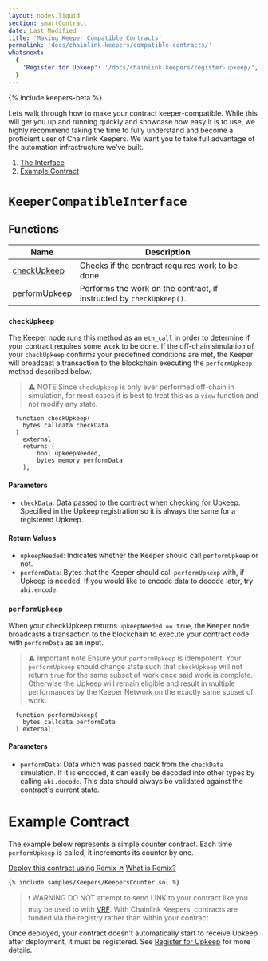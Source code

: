 ```yaml
---
layout: nodes.liquid
section: smartContract
date: Last Modified
title: 'Making Keeper Compatible Contracts'
permalink: 'docs/chainlink-keepers/compatible-contracts/'
whatsnext:
  {
    'Register for Upkeep': '/docs/chainlink-keepers/register-upkeep/',
  }
---
```

{% include keepers-beta %}

Lets walk through how to make your contract keeper-compatible. While this will get you up and running quickly and showcase how easy it is to use, we highly recommend taking the time to fully understand and become a proficient user of Chainlink Keepers. We want you to take full advantage of the automation infrastructure we’ve built.

1. [The Interface](#keepercompatibleinterface)
1. [Example Contract](#example-contract)


# `KeeperCompatibleInterface`

## Functions

| Name                            | Description                                                          |
| ------------------------------- | -------------------------------------------------------------------- |
| [checkUpkeep](#checkupkeep)     | Checks if the contract requires work to be done.                     |
| [performUpkeep](#performupkeep) | Performs the work on the contract, if instructed by `checkUpkeep()`. |

### `checkUpkeep`
The Keeper node runs this method as an [`eth_call`](https://eth.wiki/json-rpc/API#eth_call) in order to determine if your contract requires some work to be done. If the off-chain simulation of your `checkUpkeep` confirms your predefined conditions are met, the Keeper will broadcast a transaction to the blockchain executing the `performUpkeep` method described below.

> ⚠️ NOTE
> Since `checkUpkeep` is only ever performed off-chain in simulation, for most cases it is best to treat this as a `view` function and not modify any state.

```solidity
  function checkUpkeep(
    bytes calldata checkData
  )
    external
    returns (
        bool upkeepNeeded,
        bytes memory performData
    );
```

#### Parameters

- `checkData`: Data passed to the contract when checking for Upkeep. Specified in the Upkeep registration so it is always the same for a registered Upkeep.

#### Return Values

- `upkeepNeeded`: Indicates whether the Keeper should call `performUpkeep` or not.
- `performData`: Bytes that the Keeper should call `performUpkeep` with, if Upkeep is needed. If you would like to encode data to decode later, try `abi.encode`.

### `performUpkeep`

When your checkUpkeep returns `upkeepNeeded == true`, the Keeper node broadcasts a transaction to the blockchain to execute your contract code with `performData` as an input.

> ⚠️ Important note
> Ensure your `performUpkeep` is idempotent. Your `performUpkeep` should change state such that `checkUpkeep` will not return `true` for the same subset of work once said work is complete. Otherwise the Upkeep will remain eligible and result in multiple performances by the Keeper Network on the exactly same subset of work.



```solidity
  function performUpkeep(
    bytes calldata performData
  ) external;
```

#### Parameters

- `performData`: Data which was passed back from the `checkData` simulation. If it is encoded, it can easily be decoded into other types by calling `abi.decode`. This data should always be validated against the contract's current state.

# Example Contract
The example below represents a simple counter contract. Each time `performUpkeep` is called, it increments its counter by one.

<div class="remix-callout">
    <a href="https://remix.ethereum.org/#version=soljson-v0.6.6+commit.6c089d02.js&optimize=false&evmVersion=null&gist=62587a7f0885c4cbdbd587ca0dc74a12" class="cl-button--ghost solidity-tracked">Deploy this contract using Remix ↗</a>
    <a href="../../deploy-your-first-contract/" title="">What is Remix?</a>
</div>

```solidity
{% include samples/Keepers/KeepersCounter.sol %}
```

> ❗️ WARNING
> DO NOT attempt to send LINK to your contract like you may be used to with [VRF](../../get-a-random-number/). With Chainlink Keepers, contracts are funded via the registry rather than within your contract

Once deployed, your contract doesn't automatically start to receive Upkeep after deployment, it must be registered. See [Register for Upkeep](../register-upkeep/) for more details.
